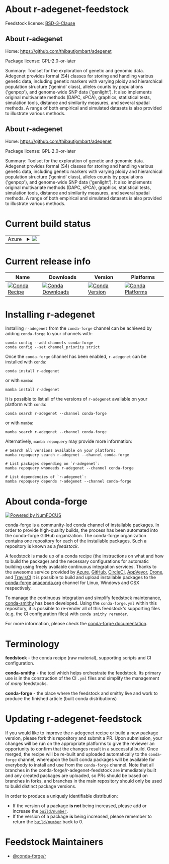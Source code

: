 About r-adegenet-feedstock
==========================

Feedstock license: [BSD-3-Clause](https://github.com/conda-forge/r-adegenet-feedstock/blob/main/LICENSE.txt)


About r-adegenet
----------------

Home: https://github.com/thibautjombart/adegenet

Package license: GPL-2.0-or-later

Summary: Toolset for the exploration of genetic and genomic data. Adegenet provides formal (S4) classes for storing and handling various genetic data, including genetic markers with varying ploidy and hierarchical population structure ('genind' class), alleles counts by populations ('genpop'), and genome-wide SNP data ('genlight'). It also implements original multivariate methods (DAPC, sPCA), graphics, statistical tests, simulation tools, distance and similarity measures, and several spatial methods. A range of both empirical and simulated datasets is also provided to illustrate various methods.

About r-adegenet
----------------

Home: https://github.com/thibautjombart/adegenet

Package license: GPL-2.0-or-later

Summary: Toolset for the exploration of genetic and genomic data. Adegenet provides formal (S4) classes for storing and handling various genetic data, including genetic markers with varying ploidy and hierarchical population structure ('genind' class), alleles counts by populations ('genpop'), and genome-wide SNP data ('genlight'). It also implements original multivariate methods (DAPC, sPCA), graphics, statistical tests, simulation tools, distance and similarity measures, and several spatial methods. A range of both empirical and simulated datasets is also provided to illustrate various methods.

Current build status
====================


<table>
    
  <tr>
    <td>Azure</td>
    <td>
      <details>
        <summary>
          <a href="https://dev.azure.com/conda-forge/feedstock-builds/_build/latest?definitionId=7521&branchName=main">
            <img src="https://dev.azure.com/conda-forge/feedstock-builds/_apis/build/status/r-adegenet-feedstock?branchName=main">
          </a>
        </summary>
        <table>
          <thead><tr><th>Variant</th><th>Status</th></tr></thead>
          <tbody><tr>
              <td>linux_64_r_base4.4</td>
              <td>
                <a href="https://dev.azure.com/conda-forge/feedstock-builds/_build/latest?definitionId=7521&branchName=main">
                  <img src="https://dev.azure.com/conda-forge/feedstock-builds/_apis/build/status/r-adegenet-feedstock?branchName=main&jobName=linux&configuration=linux%20linux_64_r_base4.4" alt="variant">
                </a>
              </td>
            </tr><tr>
              <td>linux_64_r_base4.5</td>
              <td>
                <a href="https://dev.azure.com/conda-forge/feedstock-builds/_build/latest?definitionId=7521&branchName=main">
                  <img src="https://dev.azure.com/conda-forge/feedstock-builds/_apis/build/status/r-adegenet-feedstock?branchName=main&jobName=linux&configuration=linux%20linux_64_r_base4.5" alt="variant">
                </a>
              </td>
            </tr><tr>
              <td>linux_aarch64_r_base4.4</td>
              <td>
                <a href="https://dev.azure.com/conda-forge/feedstock-builds/_build/latest?definitionId=7521&branchName=main">
                  <img src="https://dev.azure.com/conda-forge/feedstock-builds/_apis/build/status/r-adegenet-feedstock?branchName=main&jobName=linux&configuration=linux%20linux_aarch64_r_base4.4" alt="variant">
                </a>
              </td>
            </tr><tr>
              <td>linux_aarch64_r_base4.5</td>
              <td>
                <a href="https://dev.azure.com/conda-forge/feedstock-builds/_build/latest?definitionId=7521&branchName=main">
                  <img src="https://dev.azure.com/conda-forge/feedstock-builds/_apis/build/status/r-adegenet-feedstock?branchName=main&jobName=linux&configuration=linux%20linux_aarch64_r_base4.5" alt="variant">
                </a>
              </td>
            </tr><tr>
              <td>osx_64_r_base4.4</td>
              <td>
                <a href="https://dev.azure.com/conda-forge/feedstock-builds/_build/latest?definitionId=7521&branchName=main">
                  <img src="https://dev.azure.com/conda-forge/feedstock-builds/_apis/build/status/r-adegenet-feedstock?branchName=main&jobName=osx&configuration=osx%20osx_64_r_base4.4" alt="variant">
                </a>
              </td>
            </tr><tr>
              <td>osx_64_r_base4.5</td>
              <td>
                <a href="https://dev.azure.com/conda-forge/feedstock-builds/_build/latest?definitionId=7521&branchName=main">
                  <img src="https://dev.azure.com/conda-forge/feedstock-builds/_apis/build/status/r-adegenet-feedstock?branchName=main&jobName=osx&configuration=osx%20osx_64_r_base4.5" alt="variant">
                </a>
              </td>
            </tr><tr>
              <td>osx_arm64_r_base4.4</td>
              <td>
                <a href="https://dev.azure.com/conda-forge/feedstock-builds/_build/latest?definitionId=7521&branchName=main">
                  <img src="https://dev.azure.com/conda-forge/feedstock-builds/_apis/build/status/r-adegenet-feedstock?branchName=main&jobName=osx&configuration=osx%20osx_arm64_r_base4.4" alt="variant">
                </a>
              </td>
            </tr><tr>
              <td>osx_arm64_r_base4.5</td>
              <td>
                <a href="https://dev.azure.com/conda-forge/feedstock-builds/_build/latest?definitionId=7521&branchName=main">
                  <img src="https://dev.azure.com/conda-forge/feedstock-builds/_apis/build/status/r-adegenet-feedstock?branchName=main&jobName=osx&configuration=osx%20osx_arm64_r_base4.5" alt="variant">
                </a>
              </td>
            </tr><tr>
              <td>win_64_r_base4.4</td>
              <td>
                <a href="https://dev.azure.com/conda-forge/feedstock-builds/_build/latest?definitionId=7521&branchName=main">
                  <img src="https://dev.azure.com/conda-forge/feedstock-builds/_apis/build/status/r-adegenet-feedstock?branchName=main&jobName=win&configuration=win%20win_64_r_base4.4" alt="variant">
                </a>
              </td>
            </tr><tr>
              <td>win_64_r_base4.5</td>
              <td>
                <a href="https://dev.azure.com/conda-forge/feedstock-builds/_build/latest?definitionId=7521&branchName=main">
                  <img src="https://dev.azure.com/conda-forge/feedstock-builds/_apis/build/status/r-adegenet-feedstock?branchName=main&jobName=win&configuration=win%20win_64_r_base4.5" alt="variant">
                </a>
              </td>
            </tr>
          </tbody>
        </table>
      </details>
    </td>
  </tr>
</table>

Current release info
====================

| Name | Downloads | Version | Platforms |
| --- | --- | --- | --- |
| [![Conda Recipe](https://img.shields.io/badge/recipe-r--adegenet-green.svg)](https://anaconda.org/conda-forge/r-adegenet) | [![Conda Downloads](https://img.shields.io/conda/dn/conda-forge/r-adegenet.svg)](https://anaconda.org/conda-forge/r-adegenet) | [![Conda Version](https://img.shields.io/conda/vn/conda-forge/r-adegenet.svg)](https://anaconda.org/conda-forge/r-adegenet) | [![Conda Platforms](https://img.shields.io/conda/pn/conda-forge/r-adegenet.svg)](https://anaconda.org/conda-forge/r-adegenet) |

Installing r-adegenet
=====================

Installing `r-adegenet` from the `conda-forge` channel can be achieved by adding `conda-forge` to your channels with:

```
conda config --add channels conda-forge
conda config --set channel_priority strict
```

Once the `conda-forge` channel has been enabled, `r-adegenet` can be installed with `conda`:

```
conda install r-adegenet
```

or with `mamba`:

```
mamba install r-adegenet
```

It is possible to list all of the versions of `r-adegenet` available on your platform with `conda`:

```
conda search r-adegenet --channel conda-forge
```

or with `mamba`:

```
mamba search r-adegenet --channel conda-forge
```

Alternatively, `mamba repoquery` may provide more information:

```
# Search all versions available on your platform:
mamba repoquery search r-adegenet --channel conda-forge

# List packages depending on `r-adegenet`:
mamba repoquery whoneeds r-adegenet --channel conda-forge

# List dependencies of `r-adegenet`:
mamba repoquery depends r-adegenet --channel conda-forge
```


About conda-forge
=================

[![Powered by
NumFOCUS](https://img.shields.io/badge/powered%20by-NumFOCUS-orange.svg?style=flat&colorA=E1523D&colorB=007D8A)](https://numfocus.org)

conda-forge is a community-led conda channel of installable packages.
In order to provide high-quality builds, the process has been automated into the
conda-forge GitHub organization. The conda-forge organization contains one repository
for each of the installable packages. Such a repository is known as a *feedstock*.

A feedstock is made up of a conda recipe (the instructions on what and how to build
the package) and the necessary configurations for automatic building using freely
available continuous integration services. Thanks to the awesome service provided by
[Azure](https://azure.microsoft.com/en-us/services/devops/), [GitHub](https://github.com/),
[CircleCI](https://circleci.com/), [AppVeyor](https://www.appveyor.com/),
[Drone](https://cloud.drone.io/welcome), and [TravisCI](https://travis-ci.com/)
it is possible to build and upload installable packages to the
[conda-forge](https://anaconda.org/conda-forge) [anaconda.org](https://anaconda.org/)
channel for Linux, Windows and OSX respectively.

To manage the continuous integration and simplify feedstock maintenance,
[conda-smithy](https://github.com/conda-forge/conda-smithy) has been developed.
Using the ``conda-forge.yml`` within this repository, it is possible to re-render all of
this feedstock's supporting files (e.g. the CI configuration files) with ``conda smithy rerender``.

For more information, please check the [conda-forge documentation](https://conda-forge.org/docs/).

Terminology
===========

**feedstock** - the conda recipe (raw material), supporting scripts and CI configuration.

**conda-smithy** - the tool which helps orchestrate the feedstock.
                   Its primary use is in the construction of the CI ``.yml`` files
                   and simplify the management of *many* feedstocks.

**conda-forge** - the place where the feedstock and smithy live and work to
                  produce the finished article (built conda distributions)


Updating r-adegenet-feedstock
=============================

If you would like to improve the r-adegenet recipe or build a new
package version, please fork this repository and submit a PR. Upon submission,
your changes will be run on the appropriate platforms to give the reviewer an
opportunity to confirm that the changes result in a successful build. Once
merged, the recipe will be re-built and uploaded automatically to the
`conda-forge` channel, whereupon the built conda packages will be available for
everybody to install and use from the `conda-forge` channel.
Note that all branches in the conda-forge/r-adegenet-feedstock are
immediately built and any created packages are uploaded, so PRs should be based
on branches in forks, and branches in the main repository should only be used to
build distinct package versions.

In order to produce a uniquely identifiable distribution:
 * If the version of a package **is not** being increased, please add or increase
   the [``build/number``](https://docs.conda.io/projects/conda-build/en/latest/resources/define-metadata.html#build-number-and-string).
 * If the version of a package **is** being increased, please remember to return
   the [``build/number``](https://docs.conda.io/projects/conda-build/en/latest/resources/define-metadata.html#build-number-and-string)
   back to 0.

Feedstock Maintainers
=====================

* [@conda-forge/r](https://github.com/orgs/conda-forge/teams/r/)

